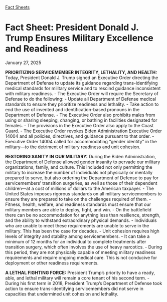 [Fact Sheets](https://www.whitehouse.gov/fact-sheets/)

# 					Fact Sheet: President Donald J. Trump Ensures Military Excellence and Readiness				

January 27, 2025

**PRIORITIZING SERVICEMEMBER INTEGRITY, LETHALITY, AND HEALTH:** Today, President Donald J. Trump signed an Executive Order directing the Department of Defense to update its guidance regarding trans-identifying medical standards for military service and to rescind guidance inconsistent with military readiness.
    - The Executive Order will require the Secretary of Defense to do the following:       - Update all Department of Defense medical standards to ensure they prioritize readiness and lethality.
      - Take action to end the use of invented and identification-based pronouns in the Department of Defense. 
    - The Executive Order also prohibits males from using or sharing sleeping, changing, or bathing in facilities designated for females.
    - The provisions in the Executive Order also apply to the Coast Guard.
    - The Executive Order revokes Biden Administration Executive Order 14004 and all policies, directives, and guidance pursuant to that order.       - Executive Order 14004 called for accommodating “gender identity” in the military—to the detriment of military readiness and unit cohesion. 

**RESTORING SANITY IN OUR MILITARY:** During the Biden Administration, the Department of Defense allowed gender insanity to pervade our military organizations, family, and culture. This included not only permitting the military to increase the number of individuals not physically or mentally prepared to serve, but also ordering the Department of Defense to pay for servicemembers’ transition surgeries, as well as those of their dependent children—at a cost of millions of dollars to the American taxpayer.
    - The United States imposes rigorous standards on all military servicemembers to ensure they are prepared to take on the challenges required of them.       - Fitness, health, welfare, and readiness standards must ensure that our military members are able to deploy, fight, and win.
      - On the battlefield there can be no accommodation for anything less than resilience, strength, and the ability to withstand extraordinary physical demands.
      - Individuals who are unable to meet these requirements are unable to serve in the military. This has been the case for decades. 
    - Unit cohesion requires high levels of integrity and stability among servicemembers.       - It can take a minimum of 12 months for an individual to complete treatments after transition surgery, which often involves the use of heavy narcotics.
      - During this period, they are not physically capable of meeting military readiness requirements and require ongoing medical care. This is not conducive for deployment or other readiness requirements. 

**A LETHAL FIGHTING FORCE:** President Trump’s priority to have a ready, able, and lethal military will remain a core tenant of his second term.
    - During his first term in 2018, President Trump’s Department of Defense took action to ensure trans-identifying servicemembers did not serve in capacities that undermined unit cohesion and lethality.
